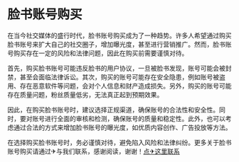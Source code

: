 # 脸书账号购买

在当今社交媒体的盛行时代，脸书账号购买成为了一种趋势。许多人希望通过购买脸书账号来扩大自己的社交圈子，增加曝光度，甚至进行营销推广。然而，脸书账号购买存在一定的风险和法律问题，因此在购买前需要谨慎对待。

首先，购买脸书账号可能违反脸书的用户协议，一旦被脸书发现，账号可能会被封禁，甚至会面临法律诉讼。其次，购买的账号可能存在安全隐患，例如账号被盗用、存在恶意软件等问题，会对个人信息和财产造成损失。另外，购买的账号可能存在质量问题，粉丝质量低劣，无法真正起到预期效果。

因此，在购买脸书账号时，建议选择正规渠道，确保账号的合法性和安全性。同时，要对账号进行全面的审核和检测，确保账号的质量和稳定性。此外，也可以考虑通过合法的方式来增加脸书账号的曝光度，如优质内容创作、广告投放等方法。

在选择购买脸书账号时，务必谨慎对待，避免陷入风险和法律纠纷。更多关于脸书账号购买请通过✈与我们联系，感谢阅读，谢谢！[点✈这里联系](https://ss.k02.cc)